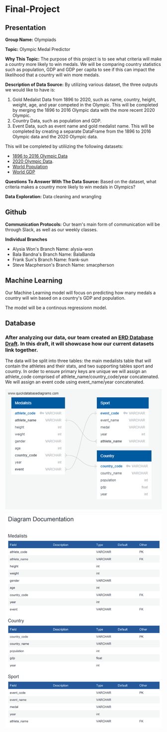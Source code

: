 # Final-Project

## Presentation

**Group Name:** Olympiads

**Topic:** Olympic Medal Predictor 

**Why This Topic:** The purpose of this project is to see what criteria will make a country more likely to win medals. We will be comparing country statistics such as population, GDP and GDP per capita to see if this can impact the likelihood that a country will win more medals.

**Description of Data Source:** By utilizing various dataset, the three outputs we would like to have is:
1. Gold Medalist Data from 1896 to 2020, such as name, country, height, weight, age, and year competed in the Olympic. This will be completed by merging the 1896 to 2016 Olympic data with the more recent 2020 Olympic.
2. Country Data, such as population and GDP.
3. Event Data, such as event name and gold medalist name. This will be completed by creating a separate DataFrame from the 1896 to 2016 Olympic data and the 2020 Olympic data.

This will be completed by utiliizing the following datasets:
- <a href="Resources/120 Years Of Olympic Data">1896 to 2016 Olympic Data</a>
- <a href="Resources/2021 Olympics">2020 Olympic Data</a>.
- <a href="Resources/World Population">World Population</a>
- <a href="Resources/World GDP">World GDP</a>

**Questions To Answer With The Data Source:** Based on the dataset, what criteria makes a country more likely to win medals in Olympics?

**Data Exploration:** Data cleaning and wrangling

## Github

**Communication Protocols:** Our team's main form of communication will be through Slack, as well as our weekly classes.

**Individual Branches**
- Alysia Won's Branch Name: alysia-won
- Bala Bandna's Branch Name: BalaBanda
- Frank Sun's Branch Name: frank-sun
- Steve Macpherson's Branch Name: smacpherson

## Machine Learning

Our Machine Learning model will focus on predicting how many medals a country will win based on a country's GDP and population.

The model will be a continous regressionn model.

## Database


### After analyzing our data, our team created an <a href="Database/ERD.png">ERD Database Draft</a>. In this draft, it will showcase how our current datasets link together.

The data will be split into three tables: the main medalists table that will contain the athletes and their stats, and two supporting tables sport and country. In order to ensure primary keys are unique we will assign an athlete_code comprised of athlete_name/country_code/year concatenated. We will assign an event code using event_name/year concatenated.

![ERD](https://github.com/alysiawon/Final-Project/blob/smacpherson/DB/ERD.png)

![ERDtables](https://github.com/alysiawon/Final-Project/blob/smacpherson/DB/ERDtables.PNG)

